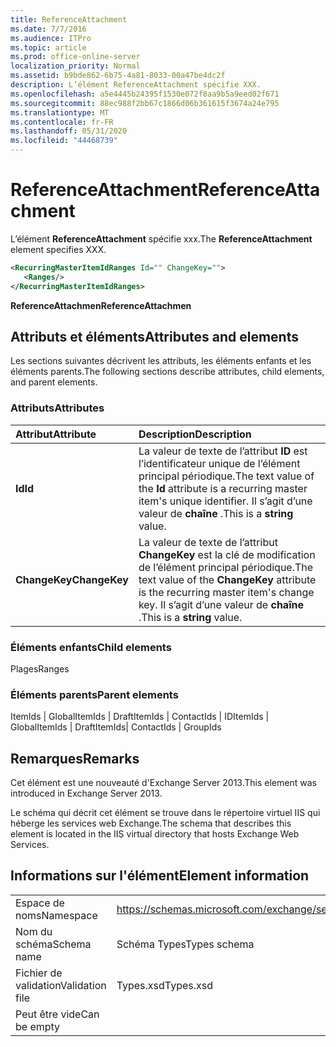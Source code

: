 ```yaml
---
title: ReferenceAttachment
ms.date: 7/7/2016
ms.audience: ITPro
ms.topic: article
ms.prod: office-online-server
localization_priority: Normal
ms.assetid: b9bde862-6b75-4a81-8033-00a47be4dc2f
description: L’élément ReferenceAttachment spécifie XXX.
ms.openlocfilehash: a5e4445b24395f1530e072f8aa9b5a9eed02f671
ms.sourcegitcommit: 88ec988f2bb67c1866d06b361615f3674a24e795
ms.translationtype: MT
ms.contentlocale: fr-FR
ms.lasthandoff: 05/31/2020
ms.locfileid: "44468739"
---
```

# <a name="referenceattachment"></a><span data-ttu-id="b69aa-103">ReferenceAttachment</span><span class="sxs-lookup"><span data-stu-id="b69aa-103">ReferenceAttachment</span></span>

<span data-ttu-id="b69aa-104">L’élément **ReferenceAttachment** spécifie xxx.</span><span class="sxs-lookup"><span data-stu-id="b69aa-104">The **ReferenceAttachment** element specifies XXX.</span></span> 
  
```XML
<RecurringMasterItemIdRanges Id="" ChangeKey="">
   <Ranges/>
</RecurringMasterItemIdRanges>
```

 <span data-ttu-id="b69aa-105">**ReferenceAttachmen**</span><span class="sxs-lookup"><span data-stu-id="b69aa-105">**ReferenceAttachmen**</span></span>
## <a name="attributes-and-elements"></a><span data-ttu-id="b69aa-106">Attributs et éléments</span><span class="sxs-lookup"><span data-stu-id="b69aa-106">Attributes and elements</span></span>

<span data-ttu-id="b69aa-107">Les sections suivantes décrivent les attributs, les éléments enfants et les éléments parents.</span><span class="sxs-lookup"><span data-stu-id="b69aa-107">The following sections describe attributes, child elements, and parent elements.</span></span>
  
### <a name="attributes"></a><span data-ttu-id="b69aa-108">Attributs</span><span class="sxs-lookup"><span data-stu-id="b69aa-108">Attributes</span></span>

|<span data-ttu-id="b69aa-109">**Attribut**</span><span class="sxs-lookup"><span data-stu-id="b69aa-109">**Attribute**</span></span>|<span data-ttu-id="b69aa-110">**Description**</span><span class="sxs-lookup"><span data-stu-id="b69aa-110">**Description**</span></span>|
|:-----|:-----|
|<span data-ttu-id="b69aa-111">**Id**</span><span class="sxs-lookup"><span data-stu-id="b69aa-111">**Id**</span></span> <br/> |<span data-ttu-id="b69aa-112">La valeur de texte de l’attribut **ID** est l’identificateur unique de l’élément principal périodique.</span><span class="sxs-lookup"><span data-stu-id="b69aa-112">The text value of the **Id** attribute is a recurring master item's unique identifier.</span></span> <span data-ttu-id="b69aa-113">Il s’agit d’une valeur de **chaîne** .</span><span class="sxs-lookup"><span data-stu-id="b69aa-113">This is a **string** value.</span></span>  <br/> |
|<span data-ttu-id="b69aa-114">**ChangeKey**</span><span class="sxs-lookup"><span data-stu-id="b69aa-114">**ChangeKey**</span></span> <br/> |<span data-ttu-id="b69aa-115">La valeur de texte de l’attribut **ChangeKey** est la clé de modification de l’élément principal périodique.</span><span class="sxs-lookup"><span data-stu-id="b69aa-115">The text value of the **ChangeKey** attribute is the recurring master item's change key.</span></span> <span data-ttu-id="b69aa-116">Il s’agit d’une valeur de **chaîne** .</span><span class="sxs-lookup"><span data-stu-id="b69aa-116">This is a **string** value.</span></span>  <br/> |
   
### <a name="child-elements"></a><span data-ttu-id="b69aa-117">Éléments enfants</span><span class="sxs-lookup"><span data-stu-id="b69aa-117">Child elements</span></span>

<span data-ttu-id="b69aa-118">Plages</span><span class="sxs-lookup"><span data-stu-id="b69aa-118">Ranges</span></span>
  
### <a name="parent-elements"></a><span data-ttu-id="b69aa-119">Éléments parents</span><span class="sxs-lookup"><span data-stu-id="b69aa-119">Parent elements</span></span>

<span data-ttu-id="b69aa-120">ItemIds | GlobalItemIds | DraftItemIds | ContactIds | ID</span><span class="sxs-lookup"><span data-stu-id="b69aa-120">ItemIds | GlobalItemIds | DraftItemIds| ContactIds | GroupIds</span></span>
  
## <a name="remarks"></a><span data-ttu-id="b69aa-121">Remarques</span><span class="sxs-lookup"><span data-stu-id="b69aa-121">Remarks</span></span>

<span data-ttu-id="b69aa-122">Cet élément est une nouveauté d'Exchange Server 2013.</span><span class="sxs-lookup"><span data-stu-id="b69aa-122">This element was introduced in Exchange Server 2013.</span></span>
  
<span data-ttu-id="b69aa-123">Le schéma qui décrit cet élément se trouve dans le répertoire virtuel IIS qui héberge les services web Exchange.</span><span class="sxs-lookup"><span data-stu-id="b69aa-123">The schema that describes this element is located in the IIS virtual directory that hosts Exchange Web Services.</span></span>
  
## <a name="element-information"></a><span data-ttu-id="b69aa-124">Informations sur l'élément</span><span class="sxs-lookup"><span data-stu-id="b69aa-124">Element information</span></span>

|||
|:-----|:-----|
|<span data-ttu-id="b69aa-125">Espace de noms</span><span class="sxs-lookup"><span data-stu-id="b69aa-125">Namespace</span></span>  <br/> |https://schemas.microsoft.com/exchange/services/2006/types  <br/> |
|<span data-ttu-id="b69aa-126">Nom du schéma</span><span class="sxs-lookup"><span data-stu-id="b69aa-126">Schema name</span></span>  <br/> |<span data-ttu-id="b69aa-127">Schéma Types</span><span class="sxs-lookup"><span data-stu-id="b69aa-127">Types schema</span></span>  <br/> |
|<span data-ttu-id="b69aa-128">Fichier de validation</span><span class="sxs-lookup"><span data-stu-id="b69aa-128">Validation file</span></span>  <br/> |<span data-ttu-id="b69aa-129">Types.xsd</span><span class="sxs-lookup"><span data-stu-id="b69aa-129">Types.xsd</span></span>  <br/> |
|<span data-ttu-id="b69aa-130">Peut être vide</span><span class="sxs-lookup"><span data-stu-id="b69aa-130">Can be empty</span></span>  <br/> ||
   

